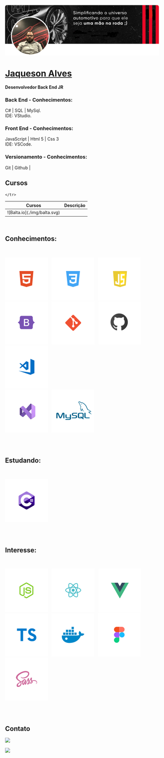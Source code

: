![Jaqueson Alves](./img/Banner.png)
# <b>[Jaqueson Alves](linkedin.com/in/ajcordeiro)</b> 
<b> Desenvolvedor Back End JR </b>

### Back End - Conhecimentos:<br>
C# | SQL | MySql.<br> 
IDE:
VStudio.<br>

### Front End - Conhecimentos:<br>
JavaScript | Html 5 | Css 3 <br>
IDE:
VSCode.<br>

### Versionamento - Conhecimentos:<br>
Git | Github | 
<br>

## <b>Cursos</b>
<table>
  <thead>
    <tr>
      <th>Cursos</th>
      <th>Descrição</th>
  </thead>
  <tbody>
    <tr>
      <td>
        ![Balta.io](./img/balta.svg)
      </td>
      
    </tr>
  </tbody>
</table>
<br>

## <b>Conhecimentos</b>:
<div style="display: inline_block; text-decoration: none; margin-bottom: 30px"><br>

  ![HTML](./img/html.svg) &nbsp;
  ![CSS](./img/css.svg) &nbsp;
  ![JS](./img/jscript.svg) &nbsp;
  ![Bootstrap](./img/bootstrap.svg) &nbsp;
  ![Git](./img/git.svg) &nbsp;
  ![GitHub](./img/Github.svg) &nbsp;
  ![VSCode](./img/vscode.svg) &nbsp;  
  ![VStudio](./img/VStudio.svg) &nbsp;
  ![MySql](./img/MySql.svg) &nbsp;
</div>
<br>

## <b>Estudando:</b>
<div style="display: inline_block; text-decoration: none; margin-bottom: 30px"><br>
  
  ![CSharp](./img/CSharp.svg) &nbsp; 

  
  
</div>
<br>

## <b>Interesse: </b>
<div style="display: inline_block; text-decoration: none; margin-bottom: 30px"><br>

  ![NodeJS](./img/nodejs.svg) &nbsp;
  ![ReactJS](./img/reactjs.svg) &nbsp;
  ![VueJS](./img/vuejs.svg) &nbsp;
  ![TS](./img/ts.svg) &nbsp;
  ![Docker](./img/docker.svg) &nbsp;
  ![Figma](./img/figma.svg) &nbsp;
  ![Sass](./img/sass.svg) &nbsp;

</div>
<br>

## <b>Contato</b>
<div>

  <a href="mailto: jaquesonalves@hotmail.com"><img src="https://img.shields.io/badge/Email-jaquesonalves@hotmail.com-lightgrey?style=for-the-badge&logo=Gmail&logoColor=white"></a> &nbsp;
  
  <a href="https://www.linkedin.com/in/ajcordeiro/" target="_blank"><img src="https://img.shields.io/badge/Linkedin-ajcordeiro-blue?style=for-the-badge&logo=Linkedin&logoColor=white"></a> &nbsp;
  
</div>
<br>
